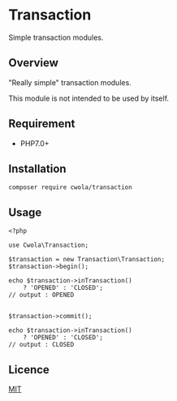 # Transaction

Simple transaction modules.

## Overview

"Really simple" transaction modules.

This module is not intended to be used by itself.

## Requirement
- PHP7.0+

## Installation
```
composer require cwola/transaction
```

## Usage
```
<?php

use Cwola\Transaction;

$transaction = new Transaction\Transaction;
$transaction->begin();

echo $transaction->inTransaction()
    ? 'OPENED' : 'CLOSED';
// output : OPENED


$transaction->commit();

echo $transaction->inTransaction()
    ? 'OPENED' : 'CLOSED';
// output : CLOSED

```

## Licence

[MIT](https://github.com/cwola/transaction/blob/main/LICENSE)
